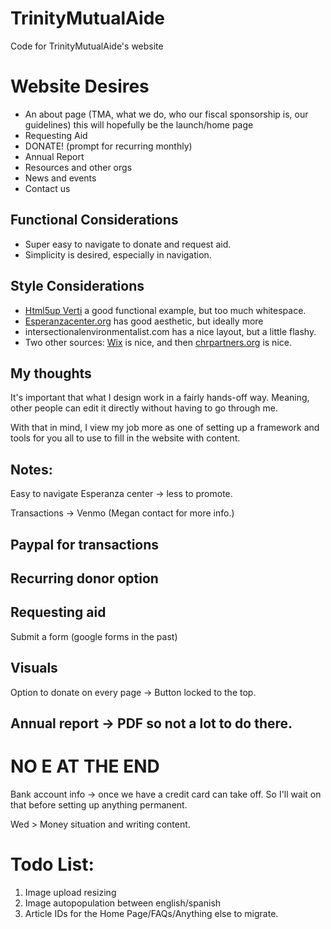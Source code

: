 # TrinityMutualAide
Code for TrinityMutualAide's website

# Website Desires

  + An about page (TMA, what we do, who our fiscal sponsorship is, our guidelines) this will hopefully be the launch/home page
  + Requesting Aid
  + DONATE! (prompt for recurring monthly)
  + Annual Report
  + Resources and other orgs
  + News and events
  + Contact us

## Functional Considerations

  + Super easy to navigate to donate and request aid.
  + Simplicity is desired, especially in navigation.


## Style Considerations

  + [Html5up Verti](https://html5up.net/verti) a good functional example, but too much whitespace.
  + [Esperanzacenter.org](https://eperanzacenter.org) has good aesthetic, but ideally more 
  + intersectionalenvironmentalist.com has a nice layout, but a little flashy.
  + Two other sources: [Wix](https://www.wix.com/website-template/view/html/2963?siteId=742f7fa4-3f82-4f7d-9c24-1e08aad8420c&metaSiteId=2fd910c7-f506-4742-8c1d-c53470db7560&originUrl=https%3A%2F%2Fwww.wix.com%2Fwebsite%2Ftemplates%2Fhtml%2Fall%2F2&tpClick=view_button) is nice, and then [chrpartners.org](https://chrpartners.org) is nice.

## My thoughts

It's important that what I design work in a fairly hands-off way. Meaning, other people can edit it directly without having to go through me.

With that in mind, I view my job more as one of setting up a framework and tools for you all to use to fill in the website with content.

## Notes:

Easy to navigate
Esperanza center -> less to promote.

Transactions -> Venmo (Megan contact for more info.)
## Paypal for transactions
## Recurring donor option

## Requesting aid
  Submit a form (google forms in the past)

## Visuals
  Option to donate on every page -> Button locked to the top.

## Annual report -> PDF so not a lot to do there.

# NO E AT THE END

Bank account info -> once we have a credit card can take off. So I'll wait on that before setting up anything permanent.

Wed > Money situation and writing content.

# Todo List:
1. Image upload resizing
2. Image autopopulation between english/spanish
3. Article IDs for the Home Page/FAQs/Anything else to migrate.